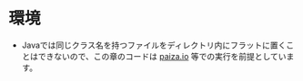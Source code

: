 # 環境
* Javaでは同じクラス名を持つファイルをディレクトリ内にフラットに置くことはできないので、この章のコードは [paiza.io](https://paiza.io/ja) 等での実行を前提としています。